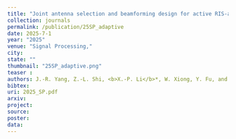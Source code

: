 ```yaml
---
title: "Joint antenna selection and beamforming design for active RIS-aided ISAC systems"
collection: journals
permalink: /publication/25SP_adaptive
date: 2025-7-1
year: "2025"
venue: "Signal Processing,"
city: 
state: ""
thumbnail: "25SP_adaptive.png"
teaser : 
authors: J.-R. Yang, Z.-L. Shi, <b>X.-P. Li</b>*, W. Xiong, Y. Fu, and X. Liang
bibtex: 
uri: 2025_SP.pdf
arxiv: 
project: 
source: 
poster: 
data:
---
```


